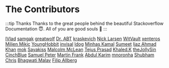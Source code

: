 # The Contributors

:::tip Thanks
Thanks to the great people behind the beautiful Stackoverflow Documentation :innocent:. All of you are good souls :100:
:::

[IVlad](https://stackoverflow.com/users/270287/ivlad) [samgak](https://stackoverflow.com/users/696391/samgak) [greatwolf](https://stackoverflow.com/users/234175/greatwolf) [Dr. ABT](https://stackoverflow.com/users/303612/dr-abt) [kraskevich](https://stackoverflow.com/users/2040251/kraskevich) [Nick Larsen](https://stackoverflow.com/users/178082/nick-larsen) [WitVault](https://stackoverflow.com/users/1745409/witvault) [xenteros](https://stackoverflow.com/users/4723795/xenteros) [Miljen Mikic](https://stackoverflow.com/users/1460628/miljen-mikic) [YoungHobbit](https://stackoverflow.com/users/2254048/younghobbit) [invisal](https://stackoverflow.com/users/1332934/invisal) [ldog](https://stackoverflow.com/users/177931/ldog) [Minhas Kamal](https://stackoverflow.com/users/4684058/minhas-kamal) [Sumeet](https://stackoverflow.com/users/4391177/sumeet) [Ijaz Ahmad Khan](https://stackoverflow.com/users/4550110/ijaz-ahmad-khan) [mok](https://stackoverflow.com/users/3274830/mok) [Sayakiss](https://stackoverflow.com/users/1291716/sayakiss) [Malcolm McLean](https://stackoverflow.com/users/3310281/malcolm-mclean) [Tejus Prasad](https://stackoverflow.com/users/3409405/tejus-prasad) [Khaled.K](https://stackoverflow.com/users/2128327/khaled-k) [theJollySin](https://stackoverflow.com/users/1287593/thejollysin) [CinchBlue](https://stackoverflow.com/users/3819850/cinchblue) [Samuel Peter](https://stackoverflow.com/users/2510655/samuel-peter) [Martin Frank](https://stackoverflow.com/users/2910751/martin-frank) [Abdul Karim](https://stackoverflow.com/users/5108673/abdul-karim) [mnoronha](https://stackoverflow.com/users/2608433/mnoronha) [Shubham](https://stackoverflow.com/users/3160529/shubham) [Chris](https://stackoverflow.com/users/2341336/chris) [Bhagwati Malav](https://stackoverflow.com/users/3572733/bhagwati-malav) [Filip Allberg](https://stackoverflow.com/users/5045375/filip-allberg) 